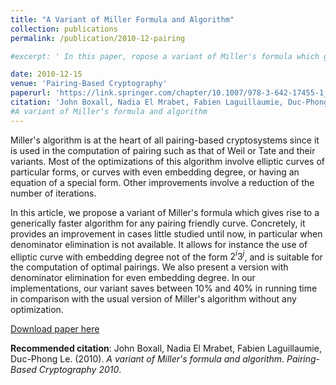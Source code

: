 ```yaml
---
title: "A Variant of Miller Formula and Algorithm"
collection: publications
permalink: /publication/2010-12-pairing

#excerpt: ' In this paper, ropose a variant of Miller's formula which gives rise to a generically faster algorithm for any pairing friendly curve.'

date: 2010-12-15
venue: 'Pairing-Based Cryptography'
paperurl: 'https://link.springer.com/chapter/10.1007/978-3-642-17455-1_26'
citation: 'John Boxall, Nadia El Mrabet, Fabien Laguillaumie, Duc-Phong Le. &quot; A variant of Miller(2010).&quot; <i>Pairing 2010</i>.'
#A variant of Miller's formula and algorithm
---
```


Miller's algorithm is at the heart of all pairing-based cryptosystems since it is used in the computation of pairing such as that of Weil or Tate and their variants. Most of the optimizations of this algorithm involve elliptic curves of particular forms, or curves with even embedding degree, or having an equation of a special form. Other improvements involve a reduction of the number of iterations.

In this article, we propose a variant of Miller's formula which gives rise to a generically faster algorithm for any pairing friendly curve. Concretely, it provides an improvement in cases little studied until now, in particular when denominator elimination is not available. It allows for instance the use of elliptic curve with embedding degree not of the form $2^i3^j$, and is suitable for the computation of optimal pairings. We also present a version with denominator elimination for even embedding degree. In our implementations, our variant saves between $10\%$ and $40\%$ in running time in comparison with the usual version of Miller's algorithm without any optimization.

[Download paper here](https://hal.science/hal-01083368/document)

**Recommended citation**: John Boxall, Nadia El Mrabet, Fabien Laguillaumie, Duc-Phong Le. (2010). *A variant of Miller's formula and algorithm*. <i>Pairing-Based Cryptography 2010</i>.
